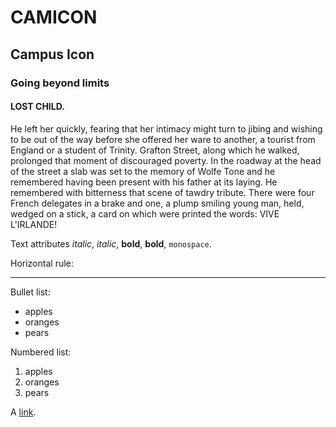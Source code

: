 <h1>CAMICON</h1>

<h2>Campus Icon </h2>

<h3>Going beyond limits</h3>

<h4>LOST CHILD.</h4>

<p>
He left her quickly, fearing that her intimacy might turn to jibing and wishing to be out of the way before she offered her ware to another, a tourist from England or a student of Trinity. Grafton Street, along which he walked, prolonged that moment of discouraged poverty. In the roadway at the head of the street a slab was set to the memory of Wolfe Tone and he remembered having been present with his father at its laying. He remembered with bitterness that scene of tawdry tribute. There were four French delegates in a brake and one, a plump smiling young man, held, wedged on a stick, a card on which were printed the words: VIVE L'IRLANDE!
</p>

<p>Text attributes <em>italic</em>, <em>italic</em>, <strong>bold</strong>, <strong>bold</strong>, <code>monospace</code>.</p>

<p>Horizontal rule:</p>

<hr />

<p>Bullet list:</p>

<ul>
<li>apples</li>
<li>oranges</li>
<li>pears</li>
</ul>

<p>Numbered list:</p>

<ol>
<li>apples</li>
<li>oranges</li>
<li>pears</li>
</ol>

<p>A <a href="http://example.com">link</a>.</p>
